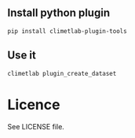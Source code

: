 
## Install python plugin
```
pip install climetlab-plugin-tools
```

## Use it
```
climetlab plugin_create_dataset
```

# Licence
See LICENSE file.
